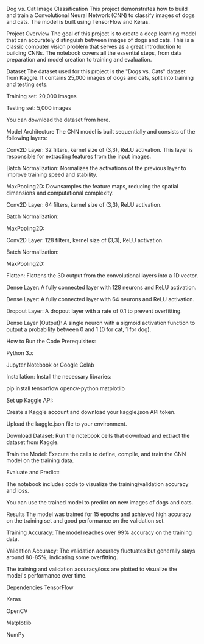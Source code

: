 Dog vs. Cat Image Classification
This project demonstrates how to build and train a Convolutional Neural Network (CNN) to classify images of dogs and cats. The model is built using TensorFlow and Keras.

Project Overview
The goal of this project is to create a deep learning model that can accurately distinguish between images of dogs and cats. This is a classic computer vision problem that serves as a great introduction to building CNNs. The notebook covers all the essential steps, from data preparation and model creation to training and evaluation.

Dataset
The dataset used for this project is the "Dogs vs. Cats" dataset from Kaggle. It contains 25,000 images of dogs and cats, split into training and testing sets.

Training set: 20,000 images

Testing set: 5,000 images

You can download the dataset from here.

Model Architecture
The CNN model is built sequentially and consists of the following layers:

Conv2D Layer: 32 filters, kernel size of (3,3), ReLU activation. This layer is responsible for extracting features from the input images.

Batch Normalization: Normalizes the activations of the previous layer to improve training speed and stability.

MaxPooling2D: Downsamples the feature maps, reducing the spatial dimensions and computational complexity.

Conv2D Layer: 64 filters, kernel size of (3,3), ReLU activation.

Batch Normalization:

MaxPooling2D:

Conv2D Layer: 128 filters, kernel size of (3,3), ReLU activation.

Batch Normalization:

MaxPooling2D:

Flatten: Flattens the 3D output from the convolutional layers into a 1D vector.

Dense Layer: A fully connected layer with 128 neurons and ReLU activation.

Dense Layer: A fully connected layer with 64 neurons and ReLU activation.

Dropout Layer: A dropout layer with a rate of 0.1 to prevent overfitting.

Dense Layer (Output): A single neuron with a sigmoid activation function to output a probability between 0 and 1 (0 for cat, 1 for dog).

How to Run the Code
Prerequisites:

Python 3.x

Jupyter Notebook or Google Colab

Installation:
Install the necessary libraries:

pip install tensorflow opencv-python matplotlib

Set up Kaggle API:

Create a Kaggle account and download your kaggle.json API token.

Upload the kaggle.json file to your environment.

Download Dataset:
Run the notebook cells that download and extract the dataset from Kaggle.

Train the Model:
Execute the cells to define, compile, and train the CNN model on the training data.

Evaluate and Predict:

The notebook includes code to visualize the training/validation accuracy and loss.

You can use the trained model to predict on new images of dogs and cats.

Results
The model was trained for 15 epochs and achieved high accuracy on the training set and good performance on the validation set.

Training Accuracy: The model reaches over 99% accuracy on the training data.

Validation Accuracy: The validation accuracy fluctuates but generally stays around 80-85%, indicating some overfitting.

The training and validation accuracy/loss are plotted to visualize the model's performance over time.

Dependencies
TensorFlow

Keras

OpenCV

Matplotlib

NumPy


